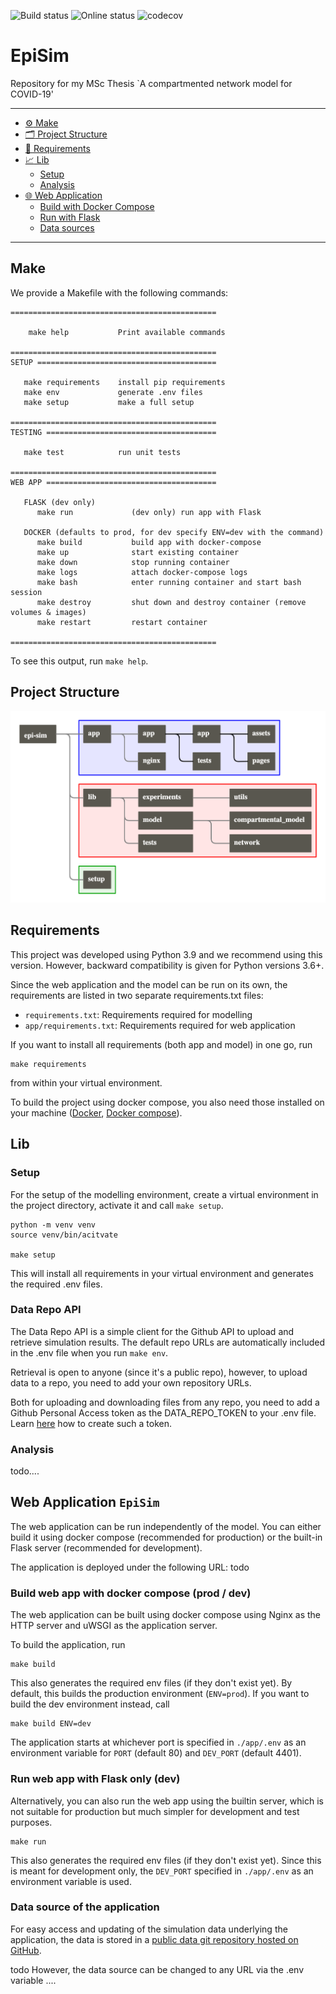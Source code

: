 ![Build status](https://github.com/leo-pfeiffer/msc-thesis/actions/workflows/python-app.yml/badge.svg)
![Online status](https://img.shields.io/website?down_message=offline&up_message=online&url=http%3A%2F%2F209.182.235.76%2F)
![codecov](https://codecov.io/gh/leo-pfeiffer/epi-sim/branch/main/graph/badge.svg?token=AK3O2NL82O)

# EpiSim
Repository for my MSc Thesis `A compartmented network model for COVID-19'

---
+ [:gear: Make](#make)
+ [:card_index_dividers: Project Structure](#project-structure)
+ [:safety_pin: Requirements](#requirements)
+ [:chart_with_upwards_trend: Lib](#lib)
  - [Setup](#setup)
  - [Analysis](#analysis)
+ [:globe_with_meridians: Web Application](#web-application-episim)
  - [Build with Docker Compose](#build-web-app-with-docker-compose-prod--dev)
  - [Run with Flask](#run-web-app-with-flask-only-dev)
  - [Data sources](#data-source-of-the-application)
---

## Make
We provide a Makefile with the following commands:

```text
==============================================
    
    make help           Print available commands

==============================================
SETUP ========================================

   make requirements    install pip requirements
   make env             generate .env files
   make setup           make a full setup

==============================================
TESTING ======================================

   make test            run unit tests

==============================================
WEB APP ======================================

   FLASK (dev only)
      make run             (dev only) run app with Flask

   DOCKER (defaults to prod, for dev specify ENV=dev with the command)
      make build           build app with docker-compose
      make up              start existing container
      make down            stop running container
      make logs            attach docker-compose logs
      make bash            enter running container and start bash session
      make destroy         shut down and destroy container (remove volumes & images)
      make restart         restart container

==============================================
```

To see this output, run ```make help```.

## Project Structure
![Project Structure][img-project-structure]

## Requirements
This project was developed using Python 3.9 and we recommend using this version. 
However, backward compatibility is given for Python versions 3.6+.

Since the web application and the model can 
be run on its own, the requirements are listed in two separate requirements.txt files:

- `requirements.txt`: Requirements required for modelling
- `app/requirements.txt`: Requirements required for web application

If you want to install all requirements (both app and model) in one go, run

```shell
make requirements
```

from within your virtual environment.

To build the project using docker compose, you also need those installed on your machine
([Docker](https://docs.docker.com/engine/install/), [Docker compose](https://docs.docker.com/compose/install/)).

## Lib

### Setup
For the setup of the modelling environment, create a virtual environment in the 
project directory, activate it and call `make setup`.

```shell
python -m venv venv
source venv/bin/acitvate

make setup
```

This will install all requirements in your virtual environment and generates
the required .env files.

### Data Repo API
The Data Repo API is a simple client for the Github API to upload and retrieve
simulation results. The default repo URLs are automatically included in the
.env file when you run `make env`. 

Retrieval is open to anyone (since it's a public repo), however, 
to upload data to a repo, you need to add your own repository URLs.

Both for uploading and downloading files from any repo, you need to add a
Github Personal Access token as the DATA_REPO_TOKEN to your .env file.
Learn [here](https://docs.github.com/en/github/authenticating-to-github/keeping-your-account-and-data-secure/creating-a-personal-access-token)
how to create such a token.

### Analysis

todo....

## Web Application `EpiSim`
The web application can be run independently of the model. You can either 
build it using docker compose (recommended for production) or the built-in
Flask server (recommended for development).

The application is deployed under the following URL:
todo

### Build web app with docker compose (prod / dev)
The web application can be built using docker compose using Nginx as the HTTP server 
and uWSGI as the application server.

To build the application, run

```shell
make build
```

This also generates the required env files (if they don't exist yet).
By default, this builds the production environment (`ENV=prod`). If you want
to build the dev environment instead, call

```shell
make build ENV=dev
```

The application starts at whichever port is specified in `./app/.env` as an environment
variable for `PORT` (default 80) and `DEV_PORT` (default 4401).

### Run web app with Flask only (dev)
Alternatively, you can also run the web app using the builtin server, which is 
not suitable for production but much simpler for development and test purposes.

```shell
make run
```

This also generates the required env files (if they don't exist yet).
Since this is meant for development only, the `DEV_PORT` specified in `./app/.env`
as an environment variable is used.

### Data source of the application
For easy access and updating of the simulation data underlying the application,
the data is stored in a [public data git repository hosted on GitHub](https://github.com/leo-pfeiffer/epi-sim-data).

todo
However, the data source can be changed to any URL via the .env variable ....


[img-project-structure]: https://github.com/leo-pfeiffer/epi-sim/blob/main/.github/images/project-structure.jpeg
